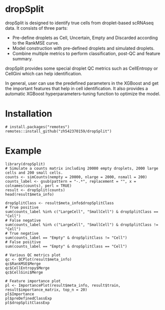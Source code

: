 # dropSplit
dropSplit is designed to identify true cells from droplet-based scRNAseq data. 
It consists of three parts: 
* Pre-define droplets as Cell, Uncertain, Empty and Discarded according to the RankMSE curve.
* Model construction with pre-defined droplets and simulated droplets.
* Combine multiple metrics to perform classification, post-QC and feature summary.

dropSplit provides some special droplet QC metrics such as CellEntropy or CellGini which can help identification. 

In general, user can use the predefined parameters in the XGBoost and get the important features that help in cell identification. It also provides a automatic XGBoost hyperparameters-tuning function to optimize the model.

# Installation
```
# install.packages("remotes")
remotes::install_github("zh542370159/dropSplit")
```

# Example
```
library(dropSplit)
# Simulate a counts matrix including 20000 empty droplets, 2000 large cells and 200 small cells.
counts <- simCounts(nempty = 20000, nlarge = 2000, nsmall = 200)
counts_label <- gsub(pattern = "-.*", replacement = "", x = colnames(counts), perl = TRUE)
result <- dropSplit(counts)
head(result$meta_info)

dropSplitClass <- result$meta_info$dropSplitClass
# True positive
sum(counts_label %in% c("LargeCell", "SmallCell") & dropSplitClass == "Cell")
# False negative
sum(counts_label %in% c("LargeCell", "SmallCell") & dropSplitClass != "Cell")
# True negative
sum(counts_label == "Empty" & dropSplitClass != "Cell")
# False positive
sum(counts_label == "Empty" & dropSplitClass == "Cell")

# Various QC metrics plot
qc <- QCPlot(result$meta_info)
qc$RankMSE$Merge
qc$CellEntropy$Merge
qc$CellGini$Merge

# Feature importance plot
pl <- ImportancePlot(result$meta_info, result$train, result$importance_matrix, top_n = 20)
pl$Importance
pl$preDefinedClassExp
pl$dropSplitClassExp

```
